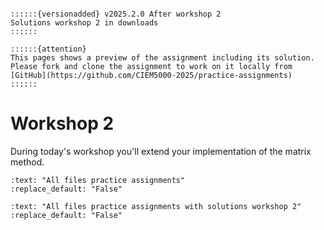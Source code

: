 ```{margin}

::::::{versionadded} v2025.2.0 After workshop 2
Solutions workshop 2 in downloads 
::::::

::::::{attention}
This pages shows a preview of the assignment including its solution. Please fork and clone the assignment to work on it locally from [GitHub](https://github.com/CIEM5000-2025/practice-assignments)
::::::

```

# Workshop 2

During today's workshop you'll extend your implementation of the matrix method.

```{custom_download_link} https://github.com/CIEM5000-2025/practice-assignments
:text: "All files practice assignments"
:replace_default: "False"
```

```{custom_download_link} https://github.com/CIEM5000-2025/practice-assignments/tree/solution_workshop_2
:text: "All files practice assignments with solutions workshop 2"
:replace_default: "False"
```